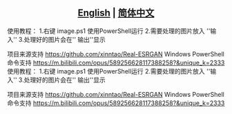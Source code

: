 ## <div align="center"><b><a href="README.md">English</a> | <a href="README_CN.md">简体中文</a></b></div>
使用教程：
1.右键 image.ps1 使用PowerShell运行 
2.需要处理的图片放入 ''输入'' 
3.处理好的图片会在'' 输出''显示

项目来源支持 https://github.com/xinntao/Real-ESRGAN
Windows PowerShell 命令支持 https://m.bilibili.com/opus/589256628117388258?&unique_k=2333
使用教程：
1.右键 image.ps1 使用PowerShell运行 
2.需要处理的图片放入 ''输入'' 
3.处理好的图片会在'' 输出''显示

项目来源支持 https://github.com/xinntao/Real-ESRGAN
Windows PowerShell 命令支持 https://m.bilibili.com/opus/589256628117388258?&unique_k=2333